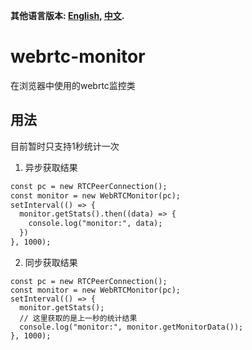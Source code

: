 **其他语言版本: [English](README.md), [中文](README_zh.md).**

# webrtc-monitor
在浏览器中使用的webrtc监控类

## 用法
目前暂时只支持1秒统计一次

1. 异步获取结果
```html
const pc = new RTCPeerConnection();
const monitor = new WebRTCMonitor(pc);
setInterval(() => {
  monitor.getStats().then((data) => {
    console.log("monitor:", data);
  })
}, 1000);
```

2. 同步获取结果

```
const pc = new RTCPeerConnection();
const monitor = new WebRTCMonitor(pc);
setInterval(() => {
  monitor.getStats();
  // 这里获取的是上一秒的统计结果
  console.log("monitor:", monitor.getMonitorData());
}, 1000);
```
